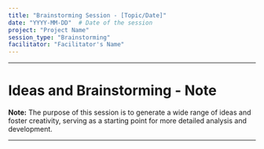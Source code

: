 ```yaml
---
title: "Brainstorming Session - [Topic/Date]"
date: "YYYY-MM-DD"  # Date of the session
project: "Project Name"
session_type: "Brainstorming"
facilitator: "Facilitator's Name"
---
```

---

# Ideas and Brainstorming - Note

**Note:** The purpose of this session is to generate a wide range of ideas and foster creativity, serving as a starting point for more detailed analysis and development.

---